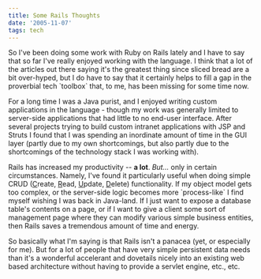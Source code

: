 ```yaml
---
title: Some Rails Thoughts
date: '2005-11-07'
tags: tech
---
```


<p>So I've been doing some work with Ruby on Rails lately and I have to say that so far  I've really enjoyed working with the language.  I think that a lot of the articles out there saying it's the greatest thing since sliced bread are a bit over-hyped, but I do have to say that it certainly helps to fill a gap in the proverbial tech `toolbox` that, to me, has been missing for some time now.</p>
<p>For a long time I was a Java purist, and I enjoyed writing custom applications in the language - though my work was generally limited to server-side applications that had little to no end-user interface.  After several projects trying to build custom intranet applications with JSP and Struts I found that I was spending an inordinate amount of time in the GUI layer (partly due to my own shortcomings, but also partly due to the shortcomings of the technology stack I was working with).</p>
<p>Rails has increased my productivity -- <b>a lot</b>.  <i>But...</i> only in certain circumstances.  Namely, I've found it particularly useful when doing simple CRUD (<u>C</u>reate, <u>R</u>ead, <u>U</u>pdate, <u>D</u>elete) functionality.  If my object model gets too complex, or the server-side logic becomes more `process-like` I find myself wishing I was back in Java-land.  If I just want to expose a database table's contents on a page, or if I want to give a client some sort of management page where they can modify various simple business entities, then Rails saves a tremendous amount of time and energy.</p>
<p>So basically what I'm saying is that Rails isn't a panacea (yet, or especially for me).  But for a lot of people that have very simple persistent data needs than it's a wonderful accelerant and dovetails nicely into an existing web based architecture without having to provide a servlet engine, etc., etc.</p>
